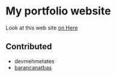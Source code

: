 # My portfolio website

Look at this web site <a href="https://devmehmetates.github.io/"> on Here </a>

## Contributed

+ devmehmetates
+ <a href="https://github.com/barancanatbas">barancanatbas</a>
